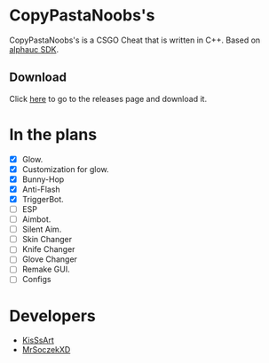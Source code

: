 # CopyPastaNoobs's
CopyPastaNoobs's is a CSGO Cheat that is written in C++. 
Based on [alphauc SDK](https://github.com/alphauc/sdk).

## Download
Click [here](https://github.com/KisSsArt/CPN/releases) to go to the releases page and download it.

# In the plans
  - [x] Glow.
  - [x] Customization for glow.
  - [x] Bunny-Hop
  - [x] Anti-Flash
  - [x] TriggerBot.
  - [ ] ESP
  - [ ] Aimbot.
  - [ ] Silent Aim.
  - [ ] Skin Changer
  - [ ] Knife Changer
  - [ ] Glove Changer
  - [ ] Remake GUI.
  - [ ] Configs
  
  # Developers
  - [KisSsArt](https://github.com/KisSsArt)
  - [MrSoczekXD](https://github.com/MrSoczekXD)

